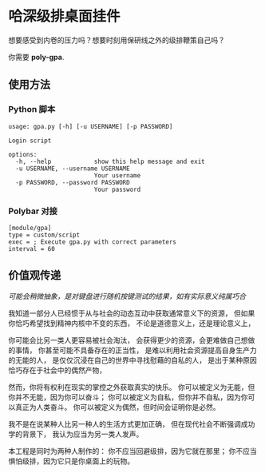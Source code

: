 # 哈深级排桌面挂件

想要感受到内卷的压力吗？想要时刻用保研线之外的级排鞭策自己吗？

你需要 **poly-gpa**.

## 使用方法

### Python 脚本

```
usage: gpa.py [-h] [-u USERNAME] [-p PASSWORD]

Login script

options:
  -h, --help            show this help message and exit
  -u USERNAME, --username USERNAME
                        Your username
  -p PASSWORD, --password PASSWORD
                        Your password
```

### Polybar 对接

```
[module/gpa]
type = custom/script
exec = ; Execute gpa.py with correct parameters
interval = 60
```

## 价值观传递

_可能会稍微抽象，是对键盘进行随机按键测试的结果，如有实际意义纯属巧合_

我知道一部分人已经惯于从与社会的动态互动中获取通常意义下的资源，
但如果你恰巧希望找到精神内核中不变的东西，
不论是道德意义上，还是理论意义上，

你可能会比另一类人更容易被社会淘汰，
会获得更少的资源，会更难做自己想做的事情，
你甚至可能不具备存在的正当性，
是难以利用社会资源提高自身生产力的无能的人，
是仅仅沉浸在自己的世界中寻找慰藉的自私的人，
是出于某种原因恰巧存在于社会中的偶然产物，

然而，你将有权利在现实的掌控之外获取真实的快乐。
你可以被定义为无能，但你并不无能，因为你可以奋斗；
你可以被定义为自私，但你并不自私，因为你可以真正为人类奋斗。
你可以被定义为偶然，但时间会证明你是必然。

我不是在说某种人比另一种人的生活方式更加正确，
但在现代社会不断强调成功学的背景下，
我认为应当为另一类人发声。

本工程是同时为两种人制作的：
你不应当回避级排，因为它就在那里；
你不应当惧怕级排，因为它只是你桌面上的玩物。
